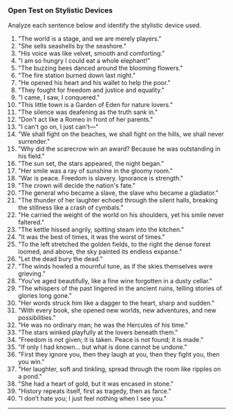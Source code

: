 ### **Open Test on Stylistic Devices**  

Analyze each sentence below and identify the stylistic device used.  

1. "The world is a stage, and we are merely players."  
2. "She sells seashells by the seashore."  
3. "His voice was like velvet, smooth and comforting."  
4. "I am so hungry I could eat a whole elephant!"  
5. "The buzzing bees danced around the blooming flowers."  
6. "The fire station burned down last night."  
7. "He opened his heart and his wallet to help the poor."  
8. "They fought for freedom and justice and equality."  
9. "I came, I saw, I conquered."  
10. "This little town is a Garden of Eden for nature lovers."  
11. "The silence was deafening as the truth sank in."  
12. "Don't act like a Romeo in front of her parents."  
13. "I can't go on, I just can't—"  
14. "We shall fight on the beaches, we shall fight on the hills, we shall never surrender."  
15. "Why did the scarecrow win an award? Because he was outstanding in his field."  
16. "The sun set, the stars appeared, the night began."  
17. "Her smile was a ray of sunshine in the gloomy room."  
18. "War is peace. Freedom is slavery. Ignorance is strength."  
19. "The crown will decide the nation's fate."  
20. "The general who became a slave, the slave who became a gladiator."  
21. "The thunder of her laughter echoed through the silent halls, breaking the stillness like a crash of cymbals."  
22. "He carried the weight of the world on his shoulders, yet his smile never faltered."  
23. "The kettle hissed angrily, spitting steam into the kitchen."  
24. "It was the best of times, it was the worst of times."  
25. "To the left stretched the golden fields, to the right the dense forest loomed, and above, the sky painted its endless expanse."  
26. "Let the dead bury the dead."  
27. "The winds howled a mournful tune, as if the skies themselves were grieving."  
28. "You’ve aged beautifully, like a fine wine forgotten in a dusty cellar."  
29. "The whispers of the past lingered in the ancient ruins, telling stories of glories long gone."  
30. "Her words struck him like a dagger to the heart, sharp and sudden."  
31. "With every book, she opened new worlds, new adventures, and new possibilities."  
32. "He was no ordinary man; he was the Hercules of his time."  
33. "The stars winked playfully at the lovers beneath them."  
34. "Freedom is not given; it is taken. Peace is not found; it is made."  
35. "If only I had known... but what is done cannot be undone."  
36. "First they ignore you, then they laugh at you, then they fight you, then you win."  
37. "Her laughter, soft and tinkling, spread through the room like ripples on a pond."  
38. "She had a heart of gold, but it was encased in stone."  
39. "History repeats itself, first as tragedy, then as farce."  
40. "I don’t hate you; I just feel nothing when I see you."  

---